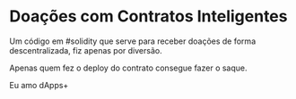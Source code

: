 
# Doações com Contratos Inteligentes

Um código em #solidity que serve para receber doações de forma descentralizada, fiz apenas por diversão.


Apenas quem fez o deploy do contrato consegue fazer o saque.

Eu amo dApps+
